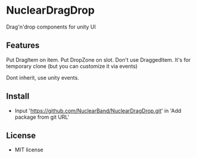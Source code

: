 # NuclearDragDrop

Drag'n'drop components for unity UI

## Features

Put DragItem on item.
Put DropZone on slot.
Don't use DraggedItem. It's for temporary clone (but you can customize it via events)

Dont inherit, use unity events.

## Install

- Input 'https://github.com/NuclearBand/NuclearDragDrop.git' in 'Add package from git URL'

## License

- MIT license
